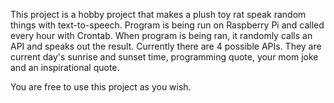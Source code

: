 This project is a hobby project that makes a plush toy rat speak random things with text-to-speech.
Program is being run on Raspberry Pi and called every hour with Crontab.
When program is being ran, it randomly calls an API and speaks out the result. Currently there are 4 possible APIs.
They are current day's sunrise and sunset time, programming quote, your mom joke and an inspirational quote.

You are free to use this project as you wish.
